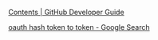 [Contents | GitHub Developer Guide](https://developer.github.com/v3/repos/contents/#update-a-file)

[oauth hash token to token - Google Search](https://www.google.co.in/search?q=oauth+hash+token+to+token&oq=oauth+hash+token+to+token&aqs=chrome..69i57.13375j0j7&sourceid=chrome&ie=UTF-8)